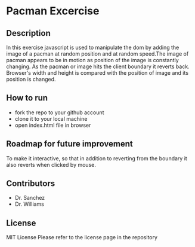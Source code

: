 # Pacman Excercise
## Description
In this exercise javascript is used to manipulate the dom by adding the image of a pacman at random position and at random speed.The image of pacman appears to be in motion as position of the image is constantly changing. As the pacman or image hits the client boundary it reverts back. Browser's width and height is compared with the position of image and its position is changed.
## How to run
<ul>
  <li>fork the repo to your github account</li>
  <li>clone it to your local machine</li>
  <li>open index.html file in browser</li>
 </ul>
 
## Roadmap for future improvement
To make it interactive, so that in addition to reverting from the boundary it also reverts when clicked by mouse.
## Contributors
<ul>
  <li>Dr. Sanchez</li>
  <li>Dr. Williams</li>
 </ul>
 
## License
MIT License
Please refer to the license page in the repository
